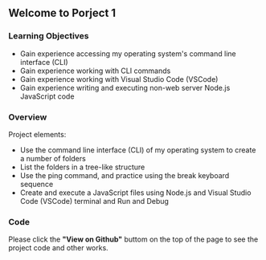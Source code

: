 ## Welcome to Porject 1

### Learning Objectives

- Gain experience accessing my operating system's command line interface (CLI)
- Gain experience working with CLI commands
- Gain experience working with Visual Studio Code (VSCode)
- Gain experience writing and executing non-web server Node.js JavaScript code

###  Overview

Project elements:

- Use the command line interface (CLI) of my operating system to create a number of folders
- List the folders in a tree-like structure
- Use the ping command, and practice using the break keyboard sequence
- Create and execute a JavaScript files using Node.js and Visual Studio Code (VSCode) terminal and Run and Debug

### Code

Please click the **"View on Github"** buttom on the top of the page to see the project code and other works.
